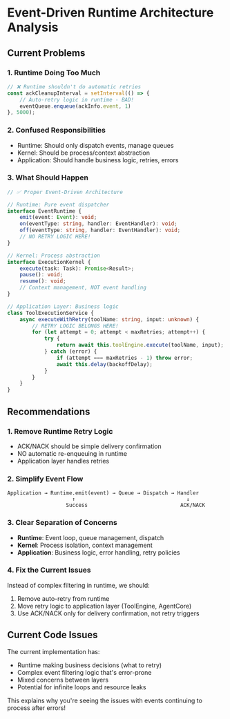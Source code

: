 # Event-Driven Runtime Architecture Analysis

## Current Problems

### 1. **Runtime Doing Too Much**
```typescript
// ❌ Runtime shouldn't do automatic retries
const ackCleanupInterval = setInterval(() => {
    // Auto-retry logic in runtime - BAD!
    eventQueue.enqueue(ackInfo.event, 1)  
}, 5000);
```

### 2. **Confused Responsibilities**
- Runtime: Should only dispatch events, manage queues
- Kernel: Should be process/context abstraction
- Application: Should handle business logic, retries, errors

### 3. **What Should Happen**

```typescript
// ✅ Proper Event-Driven Architecture

// Runtime: Pure event dispatcher
interface EventRuntime {
    emit(event: Event): void;
    on(eventType: string, handler: EventHandler): void;
    off(eventType: string, handler: EventHandler): void;
    // NO RETRY LOGIC HERE!
}

// Kernel: Process abstraction
interface ExecutionKernel {
    execute(task: Task): Promise<Result>;
    pause(): void;
    resume(): void;
    // Context management, NOT event handling
}

// Application Layer: Business logic
class ToolExecutionService {
    async executeWithRetry(toolName: string, input: unknown) {
        // RETRY LOGIC BELONGS HERE!
        for (let attempt = 0; attempt < maxRetries; attempt++) {
            try {
                return await this.toolEngine.execute(toolName, input);
            } catch (error) {
                if (attempt === maxRetries - 1) throw error;
                await this.delay(backoffDelay);
            }
        }
    }
}
```

## Recommendations

### 1. **Remove Runtime Retry Logic**
- ACK/NACK should be simple delivery confirmation
- NO automatic re-enqueuing in runtime
- Application layer handles retries

### 2. **Simplify Event Flow**
```
Application → Runtime.emit(event) → Queue → Dispatch → Handler
                     ↑                                    ↓
                   Success                              ACK/NACK
```

### 3. **Clear Separation of Concerns**
- **Runtime**: Event loop, queue management, dispatch
- **Kernel**: Process isolation, context management
- **Application**: Business logic, error handling, retry policies

### 4. **Fix the Current Issues**

Instead of complex filtering in runtime, we should:
1. Remove auto-retry from runtime
2. Move retry logic to application layer (ToolEngine, AgentCore)
3. Use ACK/NACK only for delivery confirmation, not retry triggers

## Current Code Issues

The current implementation has:
- Runtime making business decisions (what to retry)
- Complex event filtering logic that's error-prone
- Mixed concerns between layers
- Potential for infinite loops and resource leaks

This explains why you're seeing the issues with events continuing to process after errors!